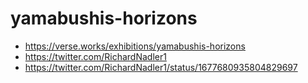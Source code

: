 # yamabushis-horizons


- https://verse.works/exhibitions/yamabushis-horizons
- https://twitter.com/RichardNadler1
- https://twitter.com/RichardNadler1/status/1677680935804829697
